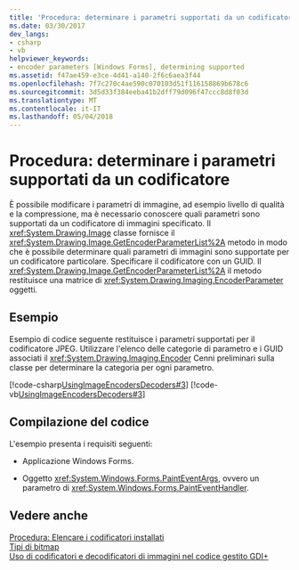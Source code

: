 ```yaml
---
title: 'Procedura: determinare i parametri supportati da un codificatore'
ms.date: 03/30/2017
dev_langs:
- csharp
- vb
helpviewer_keywords:
- encoder parameters [Windows Forms], determining supported
ms.assetid: f47ae459-e3ce-4d41-a140-2f6c6aea3f44
ms.openlocfilehash: 7f7c270c4ae590c070103d51f116158869b678c6
ms.sourcegitcommit: 3d5d33f384eeba41b2dff79d096f47ccc8d8f03d
ms.translationtype: MT
ms.contentlocale: it-IT
ms.lasthandoff: 05/04/2018
---
```

# <a name="how-to-determine-the-parameters-supported-by-an-encoder"></a>Procedura: determinare i parametri supportati da un codificatore
È possibile modificare i parametri di immagine, ad esempio livello di qualità e la compressione, ma è necessario conoscere quali parametri sono supportati da un codificatore di immagini specificato. Il <xref:System.Drawing.Image> classe fornisce il <xref:System.Drawing.Image.GetEncoderParameterList%2A> metodo in modo che è possibile determinare quali parametri di immagini sono supportate per un codificatore particolare. Specificare il codificatore con un GUID. Il <xref:System.Drawing.Image.GetEncoderParameterList%2A> il metodo restituisce una matrice di <xref:System.Drawing.Imaging.EncoderParameter> oggetti.  
  
## <a name="example"></a>Esempio  
 Esempio di codice seguente restituisce i parametri supportati per il codificatore JPEG. Utilizzare l'elenco delle categorie di parametro e i GUID associati il <xref:System.Drawing.Imaging.Encoder> Cenni preliminari sulla classe per determinare la categoria per ogni parametro.  
  
 [!code-csharp[UsingImageEncodersDecoders#3](../../../../samples/snippets/csharp/VS_Snippets_Winforms/UsingImageEncodersDecoders/CS/Form1.cs#3)]
 [!code-vb[UsingImageEncodersDecoders#3](../../../../samples/snippets/visualbasic/VS_Snippets_Winforms/UsingImageEncodersDecoders/VB/Form1.vb#3)]  
  
## <a name="compiling-the-code"></a>Compilazione del codice  
 L'esempio presenta i requisiti seguenti:  
  
-   Applicazione Windows Forms.  
  
-   Oggetto <xref:System.Windows.Forms.PaintEventArgs>, ovvero un parametro di <xref:System.Windows.Forms.PaintEventHandler>.  
  
## <a name="see-also"></a>Vedere anche  
 [Procedura: Elencare i codificatori installati](../../../../docs/framework/winforms/advanced/how-to-list-installed-encoders.md)  
 [Tipi di bitmap](../../../../docs/framework/winforms/advanced/types-of-bitmaps.md)  
 [Uso di codificatori e decodificatori di immagini nel codice gestito GDI+](../../../../docs/framework/winforms/advanced/using-image-encoders-and-decoders-in-managed-gdi.md)

